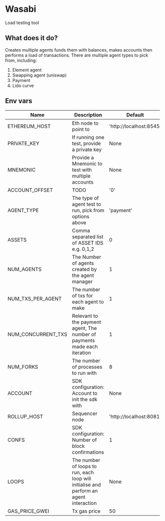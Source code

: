 # Wasabi

Load testing tool

## What does it do?

Creates multiple agents funds them with balances, makes accounts then performs a load of transactions. There are multiple agent types to pick from, including:

1. Element agent
2. Swapping agent (uniswap)
3. Payment
4. Lido curve

## Env vars

| Name               | Description                                                                            | Default                 |
| ------------------ | -------------------------------------------------------------------------------------- | ----------------------- |
| ETHEREUM_HOST      | Eth node to point to                                                                   | 'http://localhost:8545' |
| PRIVATE_KEY        | If running one test, provide a private key                                             | None                    |
| MNEMONIC           | Provide a Mnemonic to test with multiple accounts                                      | None                    |
| ACCOUNT_OFFSET     | TODO                                                                                   | '0'                     |
| AGENT_TYPE         | The type of agent test to run, pick from options above                                 | 'payment'               |
| ASSETS             | Comma separated list of ASSET IDS e.g. 0,1,2                                           | 0                       |
| NUM_AGENTS         | The Number of agents created by the agent manager                                      | 1                       |
| NUM_TXS_PER_AGENT  | The number of txs for each agent to make                                               | 1                       |
| NUM_CONCURRENT_TXS | Relevant to the payment agent, The number of payments made each iteration              | 1                       |
| NUM_FORKS          | The number of processes to run with                                                    | 8                       |
| ACCOUNT            | SDK configuration: Account to init the sdk with                                        | None                    |
| ROLLUP_HOST        | Sequencer node                                                                         | 'http://localhost:8081' |
| CONFS              | SDK configuration: Number of block confirmations                                       | 1                       |
| LOOPS              | The number of loops to run, each loop will initialise and perform an agent interaction | None                    |
| GAS_PRICE_GWEI     | Tx gas price                                                                           | 50                      |
